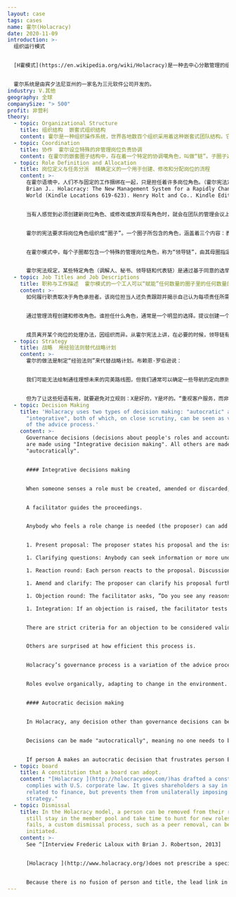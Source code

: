 ```yaml
---
layout: case
tags: cases
name: 霍尔(Holacracy)
date: 2020-11-09
introduction: >-
  组织运行模式


  [H霍模式](https://en.wikipedia.org/wiki/Holacracy)是一种去中心分散管理的组织方法。在这种方法中，权力和决策权分布在自组织团队的概括管理体系中，而不是归属于另外的管理层级。


  霍尔系统是由宾夕法尼亚州的一家名为三元软件公司开发的。
industry: V.其他
geography: 全球
companySize: "> 500"
profit: 非营利
theory:
  - topic: Organizational Structure
    title: 组织结构  嵌套式组织结构
    content: 霍尔是一种组织操作系统，世界各地数百个组织采用着这种嵌套式团队结构。它将团队称为“圈子”，将整个结构称为“霍尔”（去中心，有别于等级制度）。在霍尔模式中，每个圈子并不受制于其上位的圈子，而是保持自治、个人权威和自我完整性。每个圈子在更大的圈子内分组，一直上升到最大的圈子包含整个组织。这个组织级别的圈子叫做“锚圈”（根）。接近“顶端”的圈子（团队）负责实现更广泛的目标；接近“底部”的团队致力于更专业的目标。作为一个有凝聚力的完整实体，霍尔的每个圈子和角色都保留着真正的自治和主权，同时作为一个更大实体的一部分，也承担着真正的责任。更详细的描述，请参见[霍尔的网站](http://www.holacracy.org/)。
  - topic: Coordination
    title: 协作  霍尔设立特殊的非管理岗位负责协调
    content: 在霍尔的嵌套圈子结构中，存在着一个特定的协调噶角色，叫做“链”。子圈子选出一名代表，作为“代表链”，作为子圈子代表，参加该圈子的所有母圈子的会议。母圈子也指派一位代表，作为“领导链”，参加其所有子圈子的所有会议。这两个角色都有具体的职责，以确保在母圈和子圈之间进行适当的协调。另见“[岗位定义与任务分派](https://cn.reinventingorganizationswiki.com/theory/role-definition-and-allocation/)”/“启发性实践案例”/“霍尔和[霍尔章程](http://www.holacracy.org/constitution)”。
  - topic: Role Definition and Allocation
    title: 岗位定义与任务分派  精确定义的一个用于创建、修改和分配岗位的流程
    content: >-
      在霍尔语境中，人们不与固定的工作捆绑在一起，只是担任着许多岗位角色。（霍尔宪法定义的岗位角色，由三个具体要素组成：表达的“目的”；可能控制的一个或多个“域”；以及制定好的一套“责任”。有些角色会包含这三个部分，尽管角色通常只从一个目的或一个单一的责任开始启动，并以此为出发点开始进化。目的能告诉我们这个角色存在的原因：定义岗位的目标。域（岗位可能有多个域）指定了该岗位角色能代表组织拥有何种独占权限，能控制何种内容—换句话说，是这个角色的独特“属性”，其他角色都不能处理这个域内的事务。责任则指该岗位角色有权并被期望执行或代替组织实施管理的一项持续活动[](http://www.holacracy.org/governance-meetings)^\[Robertson,
      Brian J.. Holacracy: The New Management System for a Rapidly Changing
      World (Kindle Locations 619-623). Henry Holt and Co.. Kindle Edition.]


      当有人感觉到必须创建新岗位角色、或修改或放弃现有角色时，就会在团队的管理会议上提出建议。管理会议只讨论与岗位角色和协作相关问题的特定会议。管理会议流程的详细说明可以在[这里找到](http://www.holacracy.org/governance-meetings)。


      霍尔的宪法要求将岗位角色组织成“圈子”。一个圈子所包含的角色，涵盖着三个内容：表达其总体目标、制定其职责、以及控制其领域，是实现这些内容的细分化。圈子（“子圈子”）依次以嵌套方式分组在更大的圈子（“超级圈子”）中，直到最大的圈子包含整个组织（“锚圈”）。^\[Robertson, Brian J.. Holacracy: The New Management System for a Rapidly Changing World (Kindle Locations 676-677). Henry Holt and Co. Kindle Edition.]


      在霍尔模式中，每个子圈都包含一个特殊的管理岗位角色，称为“领导链”，由其母圈指定，代表母圈在子圈中的利益。领导链不能管理该圈子，但有权在圈子内为成员分派岗位，还有权决定该圈子内的优先事项。


      霍尔宪法规定，某些特定角色（调解人、秘书、领导链和代表链）是通过基于同意的选举任命的。所有其他角色都由担任团队领导角色的人员指定。（见[霍拉克拉奇宪法](http://www.holacracy.org/constitution)有关流程的详细说明）。
  - topic: Job Titles and Job Descriptions
    title: 职称与工作描述  霍尔模式的一个工人可以“赋能”任何数量的圈子里的任何数量的岗位角色。每一个岗位角色都承担着一个对圈内更大目标的贡献，以及一套要执行的职责。此外，有些角色有域：将某些敏感区域的绝对决策权赋给某些岗位角色。
    content: >-
      如何履行职责取决于角色承担者。该岗位担当人还负责跟踪并揭示自己认为每项责任所需的“下一步行动”，以及完成的时间表。项目也以这种方式进行跟踪。这可以确保其他依赖于此角色的角色能及时了解关键或关联职责的进展情况；此外，一个角色可以要求另一个角色，针对某个依赖关系提出特别指定的优先级调整请求；然后要求该角色担当人将该请求的优先级，排在未提出请求的其他职责之前。


      通过管理流程创建和修改角色。谁担任什么角色，通常是一个明显的选择。提议创建一个新角色的人，通常就是一个担任这个角色的人选；不过，在候选人不太明显的情况下，圈领导链担当者有权将组织内的任何人指派到一个角色。


      成员离开某个岗位的处理办法，因组织而异。从霍尔宪法上讲，在必要的时候，领导链有权责解除一个人的职务。但令一些组织，比如[惠德比研究所](http://whidbeyinstitute.org/)，则创建了一个岗位角色市场，希望从某个特定角色转移到另一个角色的人，可以让其他人知道自己目前的角色是出让的；任何有兴趣担任该角色的人，都可以通过领导链的权限进行获取该岗位。
  - topic: Strategy
    title: 战略  用经验法则替代战略计划
    content: >-
      霍尔的做法是制定“经验法则”来代替战略计划。布赖恩·罗伯逊说：


      我们可能无法绘制通往理想未来的完美路线图，但我们通常可以确定一些导航的定向原则。不必精确地预测我们将遇到的岔路口。但可以问问自己，当我们到达岔路口时，什么能帮助我们做出最好的决定。当我们回过头来，看更广泛的背景和眼前的一般地形和选择时，我们常常可以提出一些指导方针，例如“基本是向东，或者“选择容易走的路，哪怕那不是最直接的路。”这样的经验法则在我们面临选择时确实很有用，就是简单的运用之前我们能有余力地回顾并分析大局时所积累的智慧。当我们把这些智慧提炼成令人难忘的指导方针时，我们就可以更容易、更经常地在日常执行的繁杂中应用它们。这就是霍尔所采用的战略形式——一种易于记忆的经验法则，有助于时刻进行决策和优先排序（这种规则的技术术语是“启发式”）。我发现可以把这些决策支持规则简化成一些短语，比如“重视X，而非Y”，其中X是一个潜在有价值的活动、强调、焦点或目标，Y是另一个潜在有价值的活动、强调、焦点或目标。


      但为了让这些短语有用，就要避免对立规则：X是好的，Y是坏的。“重视客户服务，而非激怒客户”是不会有用的。X和Y都需要是积极的陈述，这样的策略才能给你提供某种意义上的选择参考--就目前而言，考虑到你当前的环境该如何决策。例如，在我们公司发展的早期，霍尔万的一个策略是“重视记录和符合标准，而非开发和共同创新”。请注意，这两个活动对于一个组织来说都是积极的，但它们也是极性的，相互之间存在着紧张关系。我们的战略并不是一个普遍的、通常的价值陈述——事实上，如果我们试图永远应用它，最终无疑会造成严重的伤害。有时需要重视开发和共同重新，而不该重视记录和符合标准，这一点至关重要。但对于霍尔来说，考虑到我们当时的环境，以及在此之前的历史，以及我们所服务的目的，我们所理解的最佳优先顺序，至少在当时一段时间内应该：标准化，即使是以牺牲追求新的和令人兴奋的机会为代价。^\[Robertson, Brian J. (2015-06-02). Holacracy: The New Management System for a Rapidly Changing World (Kindle Locations 1800-1818). Henry Holt and Co.. Kindle Edition.]
  - topic: Decision Making
    title: 'Holacracy uses two types of decision making: "autocratic" and
      "integrative", both of which, on close scrutiny, can be seen as variations
      of the advice process.'
    content: >-
      Governance decisions (decisions about people's roles and accountabilities)
      are made using "Integrative decision making". All others are made
      "autocratically".


      #### Integrative decisions making


      When someone senses a role must be created, amended or discarded, he brings it up in a governance meeting. These are meetings where only questions about roles and collaboration are to be discussed. That is, separate from the details of getting work done. The latter are discussed in “tactical meetings”, with their own specific meeting practices.


      A facilitator guides the proceedings.


      Anybody who feels a role change is needed (the proposer) can add it to the agenda. Each governance item is resolved with to the following process:


      1. Present proposal: The proposer states his proposal and the issue this proposal is attempting to resolve.

      1. Clarifying questions: Anybody can seek information or more understanding. It is not yet time for reactions. The facilitator will interrupt any question that cloaks a reaction.

      1. Reaction round: Each person reacts to the proposal. Discussions are not allowed.

      1. Amend and clarify: The proposer can clarify his proposal further, or amend it, based on these reactions.

      1. Objection round: The facilitator asks, ”Do you see any reasons why adopting this proposal would cause harm or move us backwards?” Objections are captured without discussion; the proposal is adopted if none surface.

      1. Integration: If an objection is raised, the facilitator tests the objection for validity. If it is found to be valid, he leads a discussion to craft an amendment that would avoid the objection. If several objections are raised, they get addressed one at a time, until all are removed.


      There are strict criteria for an objection to be considered valid. The process might sound formal, but people who use it often report they find it deeply liberating. It addresses issues without the need for corridor talk, politics, and coalition building. Anybody who senses the need for something to change has a forum.


      Others are surprised at how efficient this process is. 


      Holacracy’s governance process is a variation of the advice process. Anyone can bring forward an issue or opportunity (a "tension" in holacratic language) and make a decision happen, after listening to relevant advice. The particularity of the process here is that the advice happens in the setting of a meeting, with a structured number of rounds, and that the decision maker must integrate valid objections, if there are any. The goal, again, is to not to aim for a perfect answer, but a workable solution, and then iterate quickly if needed.


      Roles evolve organically, adapting to change in the environment.


      #### Autocratic decision making


      In Holacracy, any decision other than governance decisions can be made "autocratically". Only when a "domain" is declared, which should be in exceptional circumstances only, are decisions off-limits to others. In all other cases, anyone can step up and make any decision.


      Decisions can be made "autocratically", meaning no one needs to be consulted, and there is no formal process such as in the integrative decision making process. Yet in practice, people are well advised to seek advice when relevant.


      If person A makes an autocratic decision that frustrates person B who has an obvious stake in that decision, person B is likely to bring up the topic in the next governance meeting. For example, if person (A), whose role it is to book meeting venues, chooses a new venue without discussing it with the main trainer (B) who has ideas as to what kind of venue is necessary for that specific training. The trainer (B) will suggest to amend the role of person A so that person A must consult the trainer before making decisions on venues in the future. Ultimately it boils down to the same: either person A spontaneously and informally seeks advice from person B, or it is likely that the role person A is currently energizing will be changed so that this role must formally seek advice from the trainer role (person B) before deciding on a venue.
  - topic: board
    title: A constitution that a board can adopt.
    content: "[Holacracy ](http://holocracyone.com/)has drafted a constitution which
      complies with U.S. corporate law. It gives shareholders a say in matters
      related to finance, but prevents them from unilaterally imposing a
      strategy."
  - topic: Dismissal
    title: In the Holacracy model, a person can be removed from their roles but
      still stay in the member pool and take time to hunt for new roles. If this
      fails, a custom dismissal process, such as a peer removal, can be
      initiated.
    content: >-
      See ^[Interview Frederic Laloux with Brian J. Robertson, 2013]


      [Holacracy ](http://www.holacracy.org/)does not prescribe a specific process for dismissals. Starting and terminating people’s contracts originally lands in the scope of the top circle, who can then assign that authority as they see fit. For example, there can be an HR role that has authority to hire and fire. Or in the partnership model (as in [HolacracyOne](http://www.holacracy.org/)) there is a partnership removal process with partner peer review (similar to [Morning Star](http://www.morningstarco.com/)).


      Because there is no fusion of person and title, the lead link in any circle is free to make a decision and remove somebody from a specific role. The person is not fired in this case, but remains in a member pool and must pitch for other roles. If no new role can be found, the person either leaves voluntarily, or a custom dismissal process is triggered.
---
```

